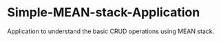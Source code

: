 # Simple-MEAN-stack-Application
Application to understand the basic CRUD operations using MEAN stack. 
